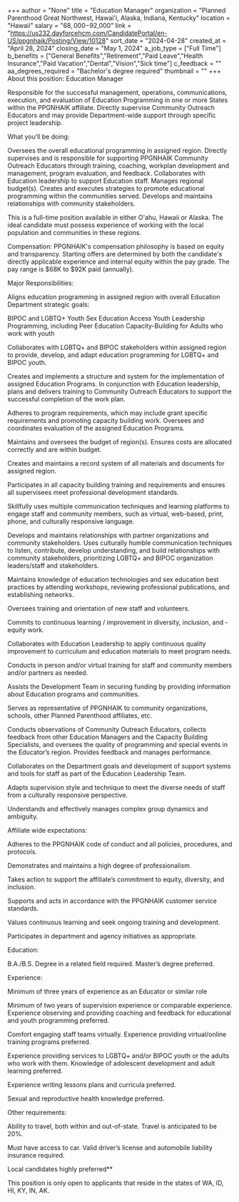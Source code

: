+++
author = "None"
title = "Education Manager"
organization = "Planned Parenthood Great Northwest, Hawai'i, Alaska, Indiana, Kentucky"
location = "Hawaii"
salary = "$68,000-$92,000"
link = "https://us232.dayforcehcm.com/CandidatePortal/en-US/ppgnhaik/Posting/View/10128"
sort_date = "2024-04-28"
created_at = "April 28, 2024"
closing_date = "May 1, 2024"
a_job_type = ["Full Time"]
b_benefits = ["General Benefits","Retirement","Paid Leave","Health Insurance","Paid Vacation","Dental","Vision","Sick time"]
c_feedback = ""
aa_degrees_required = "Bachelor's degree required"
thumbnail = ""
+++
About this position: Education Manager

Responsible for the successful management, operations, communications, execution, and evaluation of Education Programming in one or more States within the PPGNHAIK affiliate. Directly supervise Community Outreach Educators and may provide Department-wide support through specific project leadership.

 

What you’ll be doing:

Oversees the overall educational programming in assigned region. Directly supervises and is responsible for supporting PPGNHAIK Community Outreach Educators through training, coaching, workplan development and management, program evaluation, and feedback.  Collaborates with Education leadership to support Education staff. Manages regional budget(s). Creates and executes strategies to promote educational programming within the communities served. Develops and maintains relationships with community stakeholders.

 

This is a full-time position available in either O'ahu, Hawaii or Alaska. The ideal candidate must possess experience of working with the local population and communities in these regions.

Compensation: PPGNHAIK's compensation philosophy is based on equity and transparency.  Starting offers are determined by both the candidate's directly applicable experience and internal equity within the pay grade. The pay range is $68K to $92K paid (annually).

Major Responsibilities:

Aligns education programming in assigned region with overall Education Department strategic goals:

 

BIPOC and LGBTQ+ Youth Sex Education Access
Youth Leadership Programming, including Peer Education
Capacity-Building for Adults who work with youth
 

Collaborates with LGBTQ+ and BIPOC stakeholders within assigned region to provide, develop, and adapt education programming for LGBTQ+ and BIPOC youth.

 

Creates and implements a structure and system for the implementation of assigned Education Programs. In conjunction with Education leadership, plans and delivers training to Community Outreach Educators to support the successful completion of the work plan.

 

Adheres to program requirements, which may include grant specific requirements and promoting capacity building work. Oversees and coordinates evaluation of the assigned Education Programs.

 

Maintains and oversees the budget of region(s). Ensures costs are allocated correctly and are within budget.

 

Creates and maintains a record system of all materials and documents for assigned region.

 

Participates in all capacity building training and requirements and ensures all supervisees meet professional development standards.

 

Skillfully uses multiple communication techniques and learning platforms to engage staff and community members, such as virtual, web-based, print, phone, and culturally responsive language.

 

Develops and maintains relationships with partner organizations and community stakeholders. Uses culturally humble communication techniques to listen, contribute, develop understanding, and build relationships with community stakeholders, prioritizing LGBTQ+ and BIPOC organization leaders/staff and stakeholders.

 

Maintains knowledge of education technologies and sex education best practices by attending workshops, reviewing professional publications, and establishing networks.

 

Oversees training and orientation of new staff and volunteers.

 

Commits to continuous learning / improvement in diversity, inclusion, and -equity work.

 

Collaborates with Education Leadership to apply continuous quality improvement to curriculum and education materials to meet program needs.

 

Conducts in person and/or virtual training for staff and community members and/or partners as needed.

 

Assists the Development Team in securing funding by providing information about Education programs and communities.

 

Serves as representative of PPGNHAIK to community organizations, schools, other Planned Parenthood affiliates, etc.

 

Conducts observations of Community Outreach Educators, collects feedback from other Education Managers and the Capacity Building Specialists, and oversees the quality of programming and special events in the Educator’s region. Provides feedback and manages performance.

 

Collaborates on the Department goals and development of support systems and tools for staff as part of the Education Leadership Team. 

 

Adapts supervision style and technique to meet the diverse needs of staff from a culturally responsive perspective.

 

Understands and effectively manages complex group dynamics and ambiguity. 

 

 

Affiliate wide expectations:

Adheres to the PPGNHAIK code of conduct and all policies, procedures, and protocols.

Demonstrates and maintains a high degree of professionalism.

Takes action to support the affiliate’s commitment to equity, diversity, and inclusion.

Supports and acts in accordance with the PPGNHAIK customer service standards.

Values continuous learning and seek ongoing training and development.

Participates in department and agency initiatives as appropriate.

 

Education:

B.A./B.S. Degree in a related field required. Master’s degree preferred.

 

Experience:

Minimum of three years of experience as an Educator or similar role

Minimum of two years of supervision experience or comparable experience.  Experience observing and providing coaching and feedback for educational and youth programming preferred. 

Comfort engaging staff teams virtually.  Experience providing virtual/online training programs preferred.

Experience providing services to LGBTQ+ and/or BIPOC youth or the adults who work with them.  Knowledge of adolescent development and adult learning preferred.

Experience writing lessons plans and curricula preferred.

Sexual and reproductive health knowledge preferred.

 

Other requirements:

Ability to travel, both within and out-of-state. Travel is anticipated to be 20%.

Must have access to car. Valid driver’s license and automobile liability insurance required.

Local candidates highly preferred**

This position is only open to applicants that reside in the states of WA, ID, HI, KY, IN, AK.